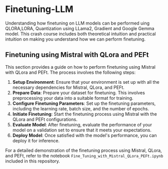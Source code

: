 # Finetuning-LLM

Understanding how finetuning on LLM models can be performed uing QLORA,LORA, Quantization using LLama2, Gradient and Google Gemma model. This crash course includes both theoretical intuition and practical intuition on making you understand how we can perform finetuning.

## Finetuning using Mistral with QLora and PEFt

This section provides a guide on how to perform finetuning using Mistral with QLora and PEFt. The process involves the following steps:

1. **Setup Environment**: Ensure that your environment is set up with all the necessary dependencies for Mistral, QLora, and PEFt.
2. **Prepare Data**: Prepare your dataset for finetuning. This involves preprocessing your data into a suitable format for training.
3. **Configure Finetuning Parameters**: Set up the finetuning parameters, including the learning rate, batch size, and the number of epochs.
4. **Initiate Finetuning**: Start the finetuning process using Mistral with the QLora and PEFt configurations.
5. **Evaluate Model**: After finetuning, evaluate the performance of your model on a validation set to ensure that it meets your expectations.
6. **Deploy Model**: Once satisfied with the model's performance, you can deploy it for inference.

For a detailed demonstration of the finetuning process using Mistral, QLora, and PEFt, refer to the notebook `Fine_Tuning_with_Mistral_QLora_PEFt.ipynb` included in this repository.
